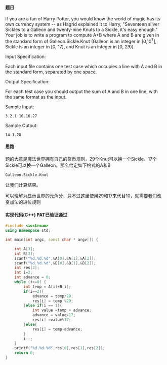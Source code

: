 #### 题目

If you are a fan of Harry Potter, you would know the world of magic has its own currency system -- 
as Hagrid explained it to Harry, "Seventeen silver Sickles to a Galleon and twenty-nine Knuts to a Sickle, 
it's easy enough." Your job is to write a program to compute A+B where A and B are given 
in the standard form of Galleon.Sickle.Knut (Galleon is an integer in [0,10<sup>7</sup>], 
Sickle is an integer in [0, 17), and Knut is an integer in [0, 29)).

Input Specification:

Each input file contains one test case which occupies a line with A and B in the standard form, separated by one space.

Output Specification:

For each test case you should output the sum of A and B in one line, with the same format as the input.

Sample Input:
```text
3.2.1 10.16.27
```
     
    
Sample Output:
```text
14.1.28
```


#### 思路

题的大意是魔法世界拥有自己的货币规则，29个Knut可以换一个Sickle，17个Sickle可以换一个Galleon。那么给定如下格式的A和B
```text
Galleon.Sickle.Knut
```
让我们计算结果。

可以理解为显示世界的元角分，只不过这里使用29和17来代替10，就需要我们改变加法的进位规则

#### 实现代码(C++) PAT已验证通过

```c++
#include <iostream>
using namespace std;

int main(int argc, const char * argv[]) {

    int A[3];
    int B[3];
    scanf("%d.%d.%d",&A[0],&A[1],&A[2]);
    scanf("%d.%d.%d",&B[0],&B[1],&B[2]);
    int res[3];
    int i=2;
    int advance = 0;
    while (i>=0) {
        int temp = A[i]+B[i];
        if(i==2){
            advance = temp/29;
            res[i] = temp %29;
        }else if(i == 1){
            int value =temp + advance;
            advance = value/17;
            res[i] =value%17;
        }else{
            res[i] = temp+advance;
        }
        i--;
    }
    printf("%d.%d.%d",res[0],res[1],res[2]);
    return 0;
}

```